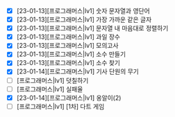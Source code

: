 - [x] [23-01-13][프로그래머스|lv1] 숫자 문자열과 영단어
- [x] [23-01-13][프로그래머스|lv1] 가장 가까운 같은 글자
- [x] [23-01-13][프로그래머스|lv1] 문자열 내 마음대로 정렬하기
- [x] [23-01-13][프로그래머스|lv1] 과일 장수
- [x] [23-01-13][프로그래머스|lv1] 모의고사
- [x] [23-01-13][프로그래머스|lv1] 소수 만들기
- [x] [23-01-13][프로그래머스|lv1] 소수 찾기
- [x] [23-01-14][프로그래머스|lv1] 기사 단원의 무기
- [ ] [프로그래머스|lv1] 덧칠하기
- [ ] [프로그래머스|lv1] 실패율
- [x] [23-01-14][프로그래머스|lv1] 옹알이(2)
- [ ] [프로그래머스|lv1] [1차] 다트 게임